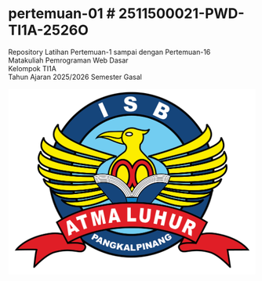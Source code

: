 # pertemuan-01 # 2511500021-PWD-TI1A-2526O
Repository Latihan Pertemuan-1 sampai dengan Pertemuan-16<br>
Matakuliah Pemrograman Web Dasar<br>
Kelompok TI1A<br>
Tahun Ajaran 2025/2026
Semester Gasal<br><br>
![Logo ISBAL](logoisbal.png)